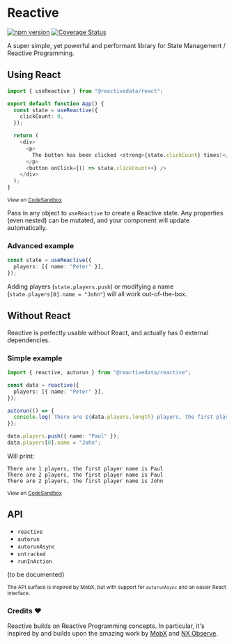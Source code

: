 # Reactive

[![npm version](https://badge.fury.io/js/%40reactivedata%2Freactive.svg)](https://badge.fury.io/js/%40reactivedata%2Freactive) [![Coverage Status](https://coveralls.io/repos/github/YousefED/reactive/badge.svg?branch=workflow)](https://coveralls.io/github/YousefED/reactive?branch=workflow)

A super simple, yet powerful and performant library for State Management / Reactive Programming.

## Using React

```typescript
import { useReactive } from "@reactivedata/react";

export default function App() {
  const state = useReactive({
    clickCount: 0,
  });

  return (
    <div>
      <p>
        The button has been clicked <strong>{state.clickCount} times!</strong>
      </p>
      <button onClick={() => state.clickCount++} />
    </div>
  );
}
```

<sup>View on [CodeSandbox](https://codesandbox.io/s/reactivedatareact-basic-example-ihgu9?file=/src/App.tsx)</sup>

Pass in any object to `useReactive` to create a Reactive state. Any properties (even nested) can be mutated, and your component will update automatically.

### Advanced example

```typescript
const state = useReactive({
  players: [{ name: "Peter" }],
});
```

Adding players (`state.players.push`) or modifying a name (`state.players[0].name = "John"`) will all work out-of-the-box.

## Without React

Reactive is perfectly usable without React, and actually has 0 external dependencies.

### Simple example

```typescript
import { reactive, autorun } from "@reactivedata/reactive";

const data = reactive({
  players: [{ name: "Peter" }],
});

autorun(() => {
  console.log(`There are ${data.players.length} players, the first player name is ${data.players[0].name}`);
});

data.players.push({ name: "Paul" });
data.players[0].name = "John";
```

Will print:

```
There are 1 players, the first player name is Paul
There are 2 players, the first player name is Paul
There are 2 players, the first player name is John
```

<sup>View on [CodeSandbox](https://codesandbox.io/s/reactivedatareactive-basic-example-b3fs3)</sup>

## API

- `reactive`
- `autorun`
- `autorunAsync`
- `untracked`
- `runInAction`

(to be documented)

<sup>The API surface is inspired by MobX, but with support for `autorunAsync` and an easier React interface.</sup>

### Credits ❤️

Reactive builds on Reactive Programming concepts. In particular, it's inspired by and builds upon the amazing work by [MobX](https://mobx.js.org/) and [NX Observe](https://github.com/nx-js/observer-util).

